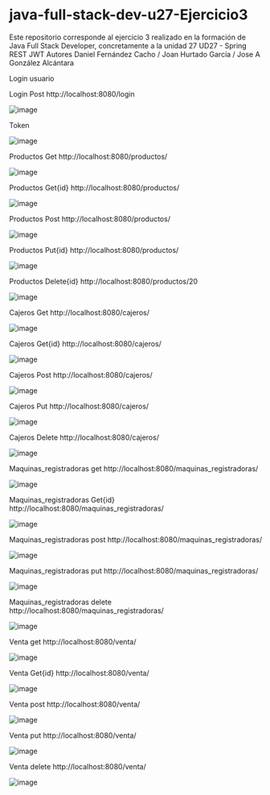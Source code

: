 # java-full-stack-dev-u27-Ejercicio3
Este repositorio corresponde al ejercicio 3 realizado en la formación de Java Full Stack Developer, concretamente a la unidad 27 UD27 - Spring REST JWT Autores Daniel Fernández Cacho / Joan Hurtado García / Jose A González Alcántara

Login usuario

Login Post
http://localhost:8080/login

![image](https://github.com/JagaScripts/java-full-stack-dev-u27-Ejercicio3/blob/master/login.jpg)

Token

![image](https://github.com/JagaScripts/java-full-stack-dev-u27-Ejercicio3/blob/master/token.jpg)

Productos Get
http://localhost:8080/productos/

![image](https://github.com/JagaScripts/java-full-stack-dev-u27-Ejercicio3/blob/master/get_productos.jpg)

Productos Get{id}
http://localhost:8080/productos/

![image](https://github.com/JagaScripts/java-full-stack-dev-u27-Ejercicio3/blob/master/get_productos_id.jpg)

Productos Post
http://localhost:8080/productos/

![image](https://github.com/JagaScripts/java-full-stack-dev-u27-Ejercicio3/blob/master/post_producto.jpg)

Productos Put{id}
http://localhost:8080/productos/

![image](https://github.com/JagaScripts/java-full-stack-dev-u27-Ejercicio3/blob/master/put_producto.jpg)

Productos Delete{id}
http://localhost:8080/productos/20

![image](https://github.com/JagaScripts/java-full-stack-dev-u27-Ejercicio3/blob/master/delete_productos.jpg)

Cajeros Get
http://localhost:8080/cajeros/

![image](https://github.com/JagaScripts/java-full-stack-dev-u27-Ejercicio3/blob/master/get_cajeros.jpg)

Cajeros Get{id}
http://localhost:8080/cajeros/

![image](https://github.com/JagaScripts/java-full-stack-dev-u27-Ejercicio3/blob/master/get_cajeros_id.jpg)

Cajeros Post
http://localhost:8080/cajeros/

![image](https://github.com/JagaScripts/java-full-stack-dev-u27-Ejercicio3/blob/master/post_cajeros.jpg)

Cajeros Put
http://localhost:8080/cajeros/

![image](https://github.com/JagaScripts/java-full-stack-dev-u27-Ejercicio3/blob/master/put_cajeros.jpg)

Cajeros Delete
http://localhost:8080/cajeros/

![image](https://github.com/JagaScripts/java-full-stack-dev-u27-Ejercicio3/blob/master/delete_cajero.jpg)

Maquinas_registradoras get
http://localhost:8080/maquinas_registradoras/

![image](https://github.com/JagaScripts/java-full-stack-dev-u27-Ejercicio3/blob/master/get_registradoras.jpg)

Maquinas_registradoras Get{id}
http://localhost:8080/maquinas_registradoras/

![image](https://github.com/JagaScripts/java-full-stack-dev-u27-Ejercicio3/blob/master/get_registradoras_id.jpg)

Maquinas_registradoras post
http://localhost:8080/maquinas_registradoras/

![image](https://github.com/JagaScripts/java-full-stack-dev-u27-Ejercicio3/blob/master/post_registradoras.jpg)

Maquinas_registradoras put
http://localhost:8080/maquinas_registradoras/

![image](https://github.com/JagaScripts/java-full-stack-dev-u27-Ejercicio3/blob/master/put_registradoras.jpg)

Maquinas_registradoras delete
http://localhost:8080/maquinas_registradoras/

![image](https://github.com/JagaScripts/java-full-stack-dev-u27-Ejercicio3/blob/master/delete_registradoras.jpg)

Venta get
http://localhost:8080/venta/

![image](https://github.com/JagaScripts/java-full-stack-dev-u27-Ejercicio3/blob/master/get_venta.jpg)

Venta Get{id}
http://localhost:8080/venta/

![image](https://github.com/JagaScripts/java-full-stack-dev-u27-Ejercicio3/blob/master/get_venta_id.jpg)

Venta post
http://localhost:8080/venta/

![image](https://github.com/JagaScripts/java-full-stack-dev-u27-Ejercicio3/blob/master/post_venta.jpg)

Venta put
http://localhost:8080/venta/

![image](https://github.com/JagaScripts/java-full-stack-dev-u27-Ejercicio3/blob/master/put_venta.jpg)

Venta delete
http://localhost:8080/venta/

![image](https://github.com/JagaScripts/java-full-stack-dev-u27-Ejercicio3/blob/master/delete_venta.jpg)



